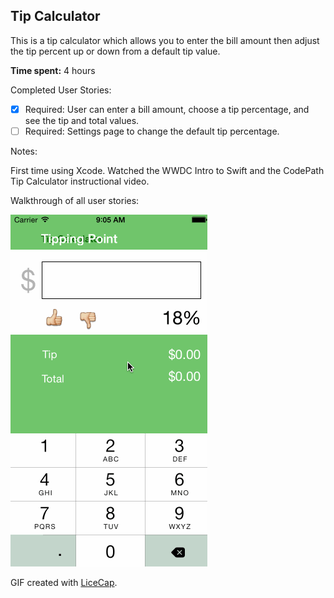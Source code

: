 ## Tip Calculator

This is a tip calculator which allows you to enter the bill amount then adjust the tip percent up or down from a default tip value.

**Time spent:** 4 hours

Completed User Stories:

- [x] Required: User can enter a bill amount, choose a tip percentage, and see the tip and total values.
- [ ] Required: Settings page to change the default tip percentage.

Notes:

First time using Xcode. Watched the WWDC Intro to Swift and the CodePath Tip Calculator instructional video.

Walkthrough of all user stories:

![Video Walkthrough](tipping_point.gif)

GIF created with [LiceCap](http://www.cockos.com/licecap/).
